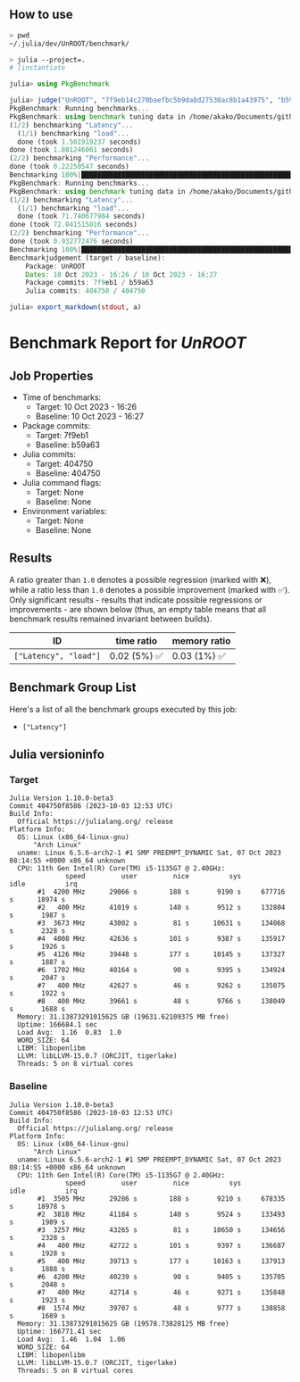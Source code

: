 ## How to use
```bash
> pwd
~/.julia/dev/UnROOT/benchmark/ 

> julia --project=.
# ]instantiate
```
```julia
julia> using PkgBenchmark

julia> judge("UnROOT", "7f9eb14c270baefbc5b9da8d27530ac8b1a43975", "b59a632b835005ddc719a19211f99cf8f537114d")
PkgBenchmark: Running benchmarks...
PkgBenchmark: using benchmark tuning data in /home/akako/Documents/github/dotFiles/homedir/.julia/dev/UnROOT/benchmark/tune.json
(1/2) benchmarking "Latency"...
  (1/1) benchmarking "load"...
  done (took 1.501919237 seconds)
done (took 1.801246061 seconds)
(2/2) benchmarking "Performance"...
done (took 0.22250547 seconds)
Benchmarking 100%|███████████████████████████████████████████████████████████████████████████████████████████████████| Time: 0:00:03
PkgBenchmark: Running benchmarks...
PkgBenchmark: using benchmark tuning data in /home/akako/Documents/github/dotFiles/homedir/.julia/dev/UnROOT/benchmark/tune.json
(1/2) benchmarking "Latency"...
  (1/1) benchmarking "load"...
  done (took 71.740677984 seconds)
done (took 72.041515016 seconds)
(2/2) benchmarking "Performance"...
done (took 0.932772476 seconds)
Benchmarking 100%|███████████████████████████████████████████████████████████████████████████████████████████████████| Time: 0:01:14
Benchmarkjudgement (target / baseline):
    Package: UnROOT
    Dates: 10 Oct 2023 - 16:26 / 10 Oct 2023 - 16:27
    Package commits: 7f9eb1 / b59a63
    Julia commits: 404750 / 404750

julia> export_markdown(stdout, a)

```
# Benchmark Report for *UnROOT*

## Job Properties
* Time of benchmarks:
    - Target: 10 Oct 2023 - 16:26
    - Baseline: 10 Oct 2023 - 16:27
* Package commits:
    - Target: 7f9eb1
    - Baseline: b59a63
* Julia commits:
    - Target: 404750
    - Baseline: 404750
* Julia command flags:
    - Target: None
    - Baseline: None
* Environment variables:
    - Target: None
    - Baseline: None

## Results
A ratio greater than `1.0` denotes a possible regression (marked with :x:), while a ratio less
than `1.0` denotes a possible improvement (marked with :white_check_mark:). Only significant results - results
that indicate possible regressions or improvements - are shown below (thus, an empty table means that all
benchmark results remained invariant between builds).

| ID                    | time ratio                   | memory ratio                 |
|-----------------------|------------------------------|------------------------------|
| `["Latency", "load"]` | 0.02 (5%) :white_check_mark: | 0.03 (1%) :white_check_mark: |

## Benchmark Group List
Here's a list of all the benchmark groups executed by this job:

- `["Latency"]`

## Julia versioninfo

### Target
```
Julia Version 1.10.0-beta3
Commit 404750f8586 (2023-10-03 12:53 UTC)
Build Info:
  Official https://julialang.org/ release
Platform Info:
  OS: Linux (x86_64-linux-gnu)
      "Arch Linux"
  uname: Linux 6.5.6-arch2-1 #1 SMP PREEMPT_DYNAMIC Sat, 07 Oct 2023 08:14:55 +0000 x86_64 unknown
  CPU: 11th Gen Intel(R) Core(TM) i5-1135G7 @ 2.40GHz:
              speed         user         nice          sys         idle          irq
       #1  4200 MHz      29066 s        188 s       9190 s     677716 s      18974 s
       #2   400 MHz      41019 s        140 s       9512 s     132804 s       1987 s
       #3  3673 MHz      43002 s         81 s      10631 s     134068 s       2328 s
       #4  4008 MHz      42636 s        101 s       9387 s     135917 s       1926 s
       #5  4126 MHz      39448 s        177 s      10145 s     137327 s       1887 s
       #6  1702 MHz      40164 s         90 s       9395 s     134924 s       2047 s
       #7   400 MHz      42627 s         46 s       9262 s     135075 s       1922 s
       #8   400 MHz      39661 s         48 s       9766 s     138049 s       1688 s
  Memory: 31.13873291015625 GB (19631.62109375 MB free)
  Uptime: 166684.1 sec
  Load Avg:  1.16  0.83  1.0
  WORD_SIZE: 64
  LIBM: libopenlibm
  LLVM: libLLVM-15.0.7 (ORCJIT, tigerlake)
  Threads: 5 on 8 virtual cores
```

### Baseline
```
Julia Version 1.10.0-beta3
Commit 404750f8586 (2023-10-03 12:53 UTC)
Build Info:
  Official https://julialang.org/ release
Platform Info:
  OS: Linux (x86_64-linux-gnu)
      "Arch Linux"
  uname: Linux 6.5.6-arch2-1 #1 SMP PREEMPT_DYNAMIC Sat, 07 Oct 2023 08:14:55 +0000 x86_64 unknown
  CPU: 11th Gen Intel(R) Core(TM) i5-1135G7 @ 2.40GHz:
              speed         user         nice          sys         idle          irq
       #1  3505 MHz      29286 s        188 s       9210 s     678335 s      18978 s
       #2  3818 MHz      41184 s        140 s       9524 s     133493 s       1989 s
       #3  3257 MHz      43265 s         81 s      10650 s     134656 s       2328 s
       #4   400 MHz      42722 s        101 s       9397 s     136687 s       1928 s
       #5   400 MHz      39713 s        177 s      10163 s     137913 s       1888 s
       #6  4200 MHz      40239 s         90 s       9405 s     135705 s       2048 s
       #7   400 MHz      42714 s         46 s       9271 s     135848 s       1923 s
       #8  1574 MHz      39707 s         48 s       9777 s     138858 s       1689 s
  Memory: 31.13873291015625 GB (19578.73828125 MB free)
  Uptime: 166771.41 sec
  Load Avg:  1.46  1.04  1.06
  WORD_SIZE: 64
  LIBM: libopenlibm
  LLVM: libLLVM-15.0.7 (ORCJIT, tigerlake)
  Threads: 5 on 8 virtual cores
```


